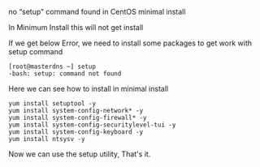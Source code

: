 no “setup” command found in CentOS minimal install

In Minimum Install this will not get install

If we get below Error, we need to install some packages to get work with setup command

```
[root@masterdns ~] setup
-bash: setup: command not found
```

Here we can see how to install in minimal install

```
yum install setuptool -y
yum install system-config-network* -y
yum install system-config-firewall* -y
yum install system-config-securitylevel-tui -y
yum install system-config-keyboard -y
yum install ntsysv -y
```

Now we can use the setup utility, That's it.
